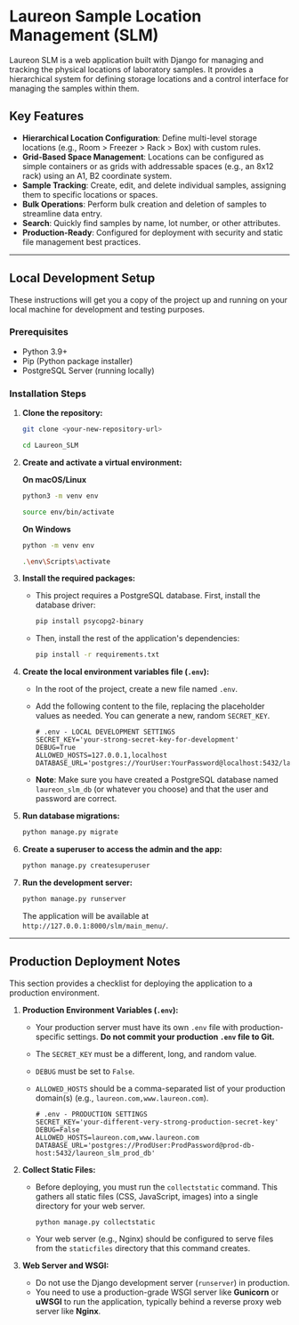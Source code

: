 # Laureon Sample Location Management (SLM)

Laureon SLM is a web application built with Django for managing and tracking the physical locations of laboratory samples. It provides a hierarchical system for defining storage locations and a control interface for managing the samples within them.

## Key Features

* **Hierarchical Location Configuration**: Define multi-level storage locations (e.g., Room > Freezer > Rack > Box) with custom rules.
* **Grid-Based Space Management**: Locations can be configured as simple containers or as grids with addressable spaces (e.g., an 8x12 rack) using an A1, B2 coordinate system.
* **Sample Tracking**: Create, edit, and delete individual samples, assigning them to specific locations or spaces.
* **Bulk Operations**: Perform bulk creation and deletion of samples to streamline data entry.
* **Search**: Quickly find samples by name, lot number, or other attributes.
* **Production-Ready**: Configured for deployment with security and static file management best practices.

---

## Local Development Setup

These instructions will get you a copy of the project up and running on your local machine for development and testing purposes.

### Prerequisites

* Python 3.9+
* Pip (Python package installer)
* PostgreSQL Server (running locally)

### Installation Steps

1.  **Clone the repository:**
    ```bash
    git clone <your-new-repository-url>
    ```

    ```bash
    cd Laureon_SLM
    ```

2.  **Create and activate a virtual environment:**
   
    **On macOS/Linux**
    ```bash
    python3 -m venv env
    ```

    ```bash
    source env/bin/activate
    ```

    **On Windows**
    ```bash
    python -m venv env
    ```

    ```bash
    .\env\Scripts\activate
    ```

3.  **Install the required packages:**
    * This project requires a PostgreSQL database. First, install the database driver:
      
        ```bash
        pip install psycopg2-binary
        ```
    * Then, install the rest of the application's dependencies:
      
        ```bash
        pip install -r requirements.txt
        ```

4.  **Create the local environment variables file (`.env`):**
    * In the root of the project, create a new file named `.env`.
    * Add the following content to the file, replacing the placeholder values as needed. You can generate a new, random `SECRET_KEY`.
      
        ```env
        # .env - LOCAL DEVELOPMENT SETTINGS
        SECRET_KEY='your-strong-secret-key-for-development'
        DEBUG=True
        ALLOWED_HOSTS=127.0.0.1,localhost
        DATABASE_URL='postgres://YourUser:YourPassword@localhost:5432/laureon_slm_db'
        ```
    * **Note**: Make sure you have created a PostgreSQL database named `laureon_slm_db` (or whatever you choose) and that the user and password are correct.

5.  **Run database migrations:**
    ```bash
    python manage.py migrate
    ```

6.  **Create a superuser to access the admin and the app:**
    ```bash
    python manage.py createsuperuser
    ```

7.  **Run the development server:**
    ```bash
    python manage.py runserver
    ```
    The application will be available at `http://127.0.0.1:8000/slm/main_menu/`.

---

## Production Deployment Notes

This section provides a checklist for deploying the application to a production environment.

1.  **Production Environment Variables (`.env`):**
    * Your production server must have its own `.env` file with production-specific settings. **Do not commit your production `.env` file to Git.**
    * The `SECRET_KEY` must be a different, long, and random value.
    * `DEBUG` must be set to `False`.
    * `ALLOWED_HOSTS` should be a comma-separated list of your production domain(s) (e.g., `laureon.com,www.laureon.com`).
      
        ```env
        # .env - PRODUCTION SETTINGS
        SECRET_KEY='your-different-very-strong-production-secret-key'
        DEBUG=False
        ALLOWED_HOSTS=laureon.com,www.laureon.com
        DATABASE_URL='postgres://ProdUser:ProdPassword@prod-db-host:5432/laureon_slm_prod_db'
        ```

2.  **Collect Static Files:**
    * Before deploying, you must run the `collectstatic` command. This gathers all static files (CSS, JavaScript, images) into a single directory for your web server.
      
        ```bash
        python manage.py collectstatic
        ```
    * Your web server (e.g., Nginx) should be configured to serve files from the `staticfiles` directory that this command creates.

3.  **Web Server and WSGI:**
    * Do not use the Django development server (`runserver`) in production.
    * You need to use a production-grade WSGI server like **Gunicorn** or **uWSGI** to run the application, typically behind a reverse proxy web server like **Nginx**.
